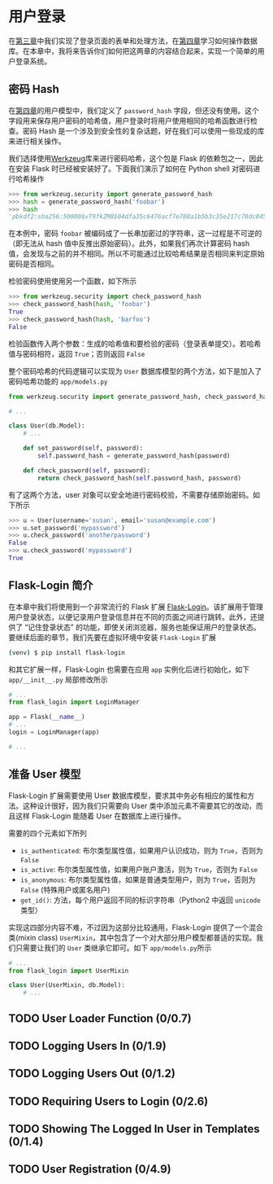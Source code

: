 # 用户登录

在[第三章](chapter3.md)中我们实现了登录页面的表单和处理方法，在[第四章](chapter4.md)学习如何操作数据库。在本章中，我将来告诉你们如何把这两章的内容结合起来，实现一个简单的用户登录系统。

## 密码 Hash 

在[第四章](chapter4.md)的用户模型中，我们定义了 `password_hash` 字段，但还没有使用。这个字段用来保存用户密码的哈希值，用户登录时将用户使用相同的哈希函数进行检查。密码 Hash 是一个涉及到安全性的复杂话题，好在我们可以使用一些现成的库来进行相关操作。

我们选择使用[Werkzeug](http://werkzeug.pocoo.org/)库来进行密码哈希，这个包是 Flask 的依赖包之一，因此在安装 Flask 时已经被安装好了。下面我们演示了如何在 Python shell 对密码进行哈希操作

```python
>>> from werkzeug.security import generate_password_hash
>>> hash = generate_password_hash('foobar')
>>> hash
'pbkdf2:sha256:50000$vT9fkZM8$04dfa35c6476acf7e788a1b5b3c35e217c78dc04539d295f011f01f18cd2175f'
```

在本例中，密码 `foobar` 被编码成了一长串加密过的字符串，这一过程是不可逆的（即无法从 hash 值中反推出原始密码）。此外，如果我们再次计算密码 hash 值，会发现与之前的并不相同。所以不可能通过比较哈希结果是否相同来判定原始密码是否相同。

检验密码使用使用另一个函数，如下所示

```python
>>> from werkzeug.security import check_password_hash
>>> check_password_hash(hash, 'foobar')
True
>>> check_password_hash(hash, 'barfoo')
False
```

检验函数传入两个参数：生成的哈希值和要检验的密码（登录表单提交）。若哈希值与密码相符，返回 `True`；否则返回 `False`

整个密码哈希的代码逻辑可以实现为 `User` 数据库模型的两个方法，如下是加入了密码哈希功能的 `app/models.py` 

```python
from werkzeug.security import generate_password_hash, check_password_hash

# ...

class User(db.Model):
    # ...

    def set_password(self, password):
        self.password_hash = generate_password_hash(password)

    def check_password(self, password):
        return check_password_hash(self.password_hash, password)
```

有了这两个方法，user 对象可以安全地进行密码校验，不需要存储原始密码。如下所示

```python
>>> u = User(username='susan', email='susan@example.com')
>>> u.set_password('mypassword')
>>> u.check_password('anotherpassword')
False
>>> u.check_password('mypassword')
True
```

## Flask-Login 简介

在本章中我们将使用到一个非常流行的 Flask 扩展 [Flask-Login](https://flask-login.readthedocs.io/)。该扩展用于管理用户登录状态，以便记录用户登录信息并在不同的页面之间进行跳转。此外，还提供了 “记住登录状态” 的功能，即使关闭浏览器，服务也能保证用户的登录状态。要继续后面的章节，我们先要在虚拟环境中安装 `Flask-Login` 扩展

```bash
(venv) $ pip install flask-login
```

和其它扩展一样，Flask-Login 也需要在应用 `app` 实例化后进行初始化，如下 `app/__init__.py` 局部修改所示

```python
# ...
from flask_login import LoginManager

app = Flask(__name__)
# ...
login = LoginManager(app)

# ...
```

## 准备 User 模型

Flask-Login 扩展需要使用 User 数据库模型，要求其中务必有相应的属性和方法。这种设计很好，因为我们只需要向 User 类中添加元素不需要其它的改动，而且这样 Flask-Login 能随着 User 在数据库上进行操作。

需要的四个元素如下所列
* `is_authenticated`: 布尔类型属性值，如果用户认识成功，则为 `True`，否则为 `False`
* `is_active`: 布尔类型属性值，如果用户账户激活，则为 `True`，否则为 `False`
* `is_anonymous`: 布尔类型属性值，如果是普通类型用户，则为 `True`，否则为 `False` (特殊用户或匿名用户)
* `get_id()`: 方法，每个用户返回不同的标识字符串（Python2 中返回 `unicode` 类型）

实现这四部分内容不难，不过因为这部分比较通用，Flask-Login 提供了一个混合类(mixin class) `UserMixin`，其中包含了一个对大部分用户模型都普适的实现。我们只需要让我们的 `User` 类继承它即可。如下 `app/models.py`所示

```python
# ...
from flask_login import UserMixin

class User(UserMixin, db.Model):
    # ...
```

## TODO User Loader Function (0/0.7)
## TODO Logging Users In (0/1.9)
## TODO Logging Users Out (0/1.2)
## TODO Requiring Users to Login (0/2.6)
## TODO Showing The Logged In User in Templates (0/1.4)
## TODO User Registration (0/4.9)
